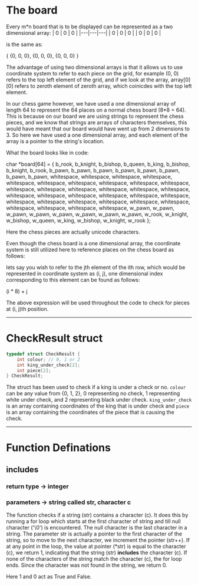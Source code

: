 # The board
Every m*n board that is to be displayed can be represented as a two dimensional array:
| 0 | 0 | 0 |
|---|---|---|
| 0 | 0 | 0 |
| 0 | 0 | 0 |

is the same as:

{
    {0, 0, 0},
    {0, 0, 0}, 
    {0, 0, 0}
}

The advantage of using two dimensional arrays is that it allows us to use coordinate system to refer to each piece on the grid, for example (0, 0) refers to the top left element of the grid, and if we look at the array, array[0][0] refers to zeroth element of zeroth array, which coinicdes with the top left element.


In our chess game however, we have used a one dimensional array of length 64 to represent the 64 places on a normal chess board (8*8 = 64). This is because on our board we are using strings to represent the chess pieces, and we know that strings are arrays of characters themselves, this would have meant that our board would have went up from 2 dimensions to 3. So here we have used a one dimensional array, and each element of the array is a pointer to the string's location. 

What the board looks like in code:

char *board[64] = {
        b_rook, b_knight, b_bishop, b_queen, b_king, b_bishop, b_knight, b_rook,
        b_pawn, b_pawn, b_pawn, b_pawn, b_pawn, b_pawn, b_pawn, b_pawn,
        whitespace, whitespace, whitespace, whitespace, whitespace, whitespace, whitespace, whitespace,
        whitespace, whitespace, whitespace, whitespace, whitespace, whitespace, whitespace, whitespace,
        whitespace, whitespace, whitespace, whitespace, whitespace, whitespace, whitespace, whitespace,
        whitespace, whitespace, whitespace, whitespace, whitespace, whitespace, whitespace, whitespace,
        w_pawn, w_pawn, w_pawn, w_pawn, w_pawn, w_pawn, w_pawn, w_pawn,
        w_rook, w_knight, w_bishop, w_queen, w_king, w_bishop, w_knight, w_rook
    };

Here the chess pieces are actually unicode characters.

Even though the chess board is a one dimensional array, the coordinate system is still utilized here to reference places on the chess board as follows:

lets say you wish to refer to the jth element of the ith row, which would be represented in coordinate system as (i, j), one dimensional index corresponding to this element can be found as follows:

(i * 8) + j

The above expression will be used throughout the code to check for pieces at (i, j)th position.


___
# CheckResult struct

```c
typedef struct CheckResult {
    int colour; // 0, 1 or 2
    int king_under_check[2]; 
    int piece[2];
} CheckResult;
```

The struct has been used to check if a king is under a check or no. `colour` can be any value from {0, 1, 2}, 0 representing no check, 1 representing white under check, and 2 representing black under check. `king_under_check` is an array containing coordinates of the king that is under check and `piece` is an array containing the coordinates of the piece that is causing the check.

___

# Function Definations 

## includes
### return type -> integer
### parameters -> string called str, character c

The function checks if a string (str) contains a character (c). It does this by running a for loop which starts at the first character of string and till null character ('\0') is encountered. The null character is the last character in a string. The parameter str is actually a pointer to the first character of the string, so to move to the next character, we increment the pointer (str++). If at any point in the loop, the value at pointer (\*str) is equal to the character (c), we return 1, indicating that the string (str) **includes** the character (c). If none of the characters of the string match the character (c), the for loop ends. Since the character was not found in the string, we return 0. 

Here 1 and 0 act as True and False.

##